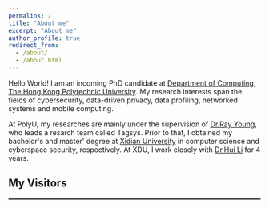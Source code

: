 ```yaml
---
permalink: /
title: "About me"
excerpt: "About me"
author_profile: true
redirect_from: 
  - /about/
  - /about.html
---
```


Hello World! I am an incoming PhD candidate at  [Department of Computing](https://www.comp.polyu.edu.hk/), [The Hong Kong Polytechnic University](https://www.polyu.edu.hk/). My research interests span the fields of cybersecurity, data-driven privacy, data profiling, networked systems and mobile computing.

At PolyU, my researches are mainly under the supervision of [Dr.Ray Young](https://www4.comp.polyu.edu.hk/~csyanglei/#/pages/profile/about), who leads a resarch team called Tagsys. Prior to that, I obtained my bachelor's and master' degree at [Xidian University](https://en.xidian.edu.cn/) in computer science and cyberspace security, respectively. At XDU, I work closely with [Dr.Hui Li](https://lihuixidian.github.io/) for 4 years.


## My Visitors

<body>
  <script type="text/javascript" id="clustrmaps" src="//clustrmaps.com/map_v2.js?d=uras3cw-U9x7XCcsoAUyYux21_dvQyxiW4jc1Myfcnc&cl=ffffff&w=a"></script>
</body>

<hr style="border:1px solid gray"/> 
